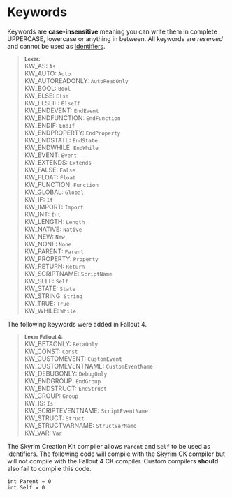 # Keywords

Keywords are **case-insensitive** meaning you can write them in complete UPPERCASE, lowercase or anything in between. All keywords are _reserved_ and cannot be used as [identifiers](./Identifiers.md).

> **<sup>Lexer:</sup>**\
> KW_AS: `As`\
> KW_AUTO: `Auto`\
> KW_AUTOREADONLY: `AutoReadOnly`\
> KW_BOOL: `Bool`\
> KW_ELSE: `Else`\
> KW_ELSEIF: `ElseIf`\
> KW_ENDEVENT: `EndEvent`\
> KW_ENDFUNCTION: `EndFunction`\
> KW_ENDIF: `EndIf`\
> KW_ENDPROPERTY: `EndProperty`\
> KW_ENDSTATE: `EndState`\
> KW_ENDWHILE: `EndWhile`\
> KW_EVENT: `Event`\
> KW_EXTENDS: `Extends`\
> KW_FALSE: `False`\
> KW_FLOAT: `Float`\
> KW_FUNCTION: `Function`\
> KW_GLOBAL: `Global`\
> KW_IF: `If`\
> KW_IMPORT: `Import`\
> KW_INT: `Int`\
> KW_LENGTH: `Length`\
> KW_NATIVE: `Native`\
> KW_NEW: `New`\
> KW_NONE: `None`\
> KW_PARENT: `Parent`\
> KW_PROPERTY: `Property`\
> KW_RETURN: `Return`\
> KW_SCRIPTNAME: `ScriptName`\
> KW_SELF: `Self`\
> KW_STATE: `State`\
> KW_STRING: `String`\
> KW_TRUE: `True`\
> KW_WHILE: `While`

The following keywords were added in Fallout 4.

> **<sup>Lexer Fallout 4:</sup>**\
> KW_BETAONLY: `BetaOnly`\
> KW_CONST: `Const`\
> KW_CUSTOMEVENT: `CustomEvent`\
> KW_CUSTOMEVENTNAME: `CustomEventName`\
> KW_DEBUGONLY: `DebugOnly`\
> KW_ENDGROUP: `EndGroup`\
> KW_ENDSTRUCT: `EndStruct`\
> KW_GROUP: `Group`\
> KW_IS: `Is`\
> KW_SCRIPTEVENTNAME: `ScriptEventName`\
> KW_STRUCT: `Struct`\
> KW_STRUCTVARNAME: `StructVarName`\
> KW_VAR: `Var`

<div class="warning">

The Skyrim Creation Kit compiler allows `Parent` and `Self` to be used as identifiers. The following code will compile with the Skyrim CK compiler but will not compile with the Fallout 4 CK compiler. Custom compilers **should** also fail to compile this code.

```papyrus
int Parent = 0
int Self = 0
```

</div>
